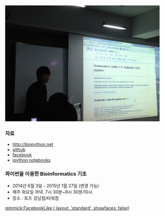 
![대문](doc/img/d0916.jpg)

### 자료
- http://biopython.net
- [github](https://github.com/biopy/biopy.github.io)
- [facebook ](https://www.facebook.com/notes/%EC%8B%B8%EC%9D%B4%EA%B7%B8%EB%9E%98%EB%A8%B8/%ED%86%A0%ED%94%8C%EB%AA%A8-%ED%8C%8C%EC%9D%B4%EC%8D%AC%EC%9D%84-%EC%9D%B4%EC%9A%A9%ED%95%9C-bioinformatics-%EA%B8%B0%EC%B4%88/547580625394433)
- [ipython notebooks](http://nbviewer.ipython.org/github/biopy/biopy.github.io/tree/master/notebook/)

### 파이썬을 이용한 Bioinformatics 기초
- 2014년 6월 3일 - 2015년 1월 27일 (변경 가능)
- 매주 화요일 저녁. 7시 30분~9시 30분/10시
- 장소 : 토즈 강남점/타워점

[gimmick:FacebookLike ( layout: 'standard', showfaces: false) ](http://biopy.github.com)
